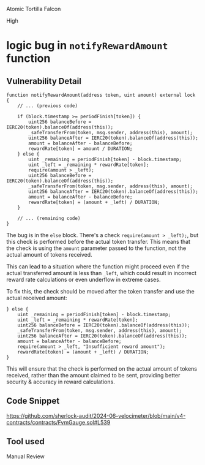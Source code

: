 Atomic Tortilla Falcon

High

# logic bug in `notifyRewardAmount` function



## Vulnerability Detail



```solidity
function notifyRewardAmount(address token, uint amount) external lock {
    // ... (previous code)

    if (block.timestamp >= periodFinish[token]) {
        uint256 balanceBefore = IERC20(token).balanceOf(address(this));
        _safeTransferFrom(token, msg.sender, address(this), amount);
        uint256 balanceAfter = IERC20(token).balanceOf(address(this));
        amount = balanceAfter - balanceBefore;
        rewardRate[token] = amount / DURATION;
    } else {
        uint _remaining = periodFinish[token] - block.timestamp;
        uint _left = _remaining * rewardRate[token];
        require(amount > _left); 
        uint256 balanceBefore = IERC20(token).balanceOf(address(this));
        _safeTransferFrom(token, msg.sender, address(this), amount);
        uint256 balanceAfter = IERC20(token).balanceOf(address(this));
        amount = balanceAfter - balanceBefore;
        rewardRate[token] = (amount + _left) / DURATION;
    }

    // ... (remaining code)
}
```

The bug is in the `else` block. There's a check `require(amount > _left);`, but this check is performed before the actual token transfer. This means that the check is using the `amount` parameter passed to the function, not the actual amount of tokens received.

This can lead to a situation where the function might proceed even if the actual transferred amount is less than `_left`, which could result in incorrect reward rate calculations or even underflow in extreme cases.

To fix this, the check should be moved after the token transfer and use the actual received amount:

```solidity
} else {
    uint _remaining = periodFinish[token] - block.timestamp;
    uint _left = _remaining * rewardRate[token];
    uint256 balanceBefore = IERC20(token).balanceOf(address(this));
    _safeTransferFrom(token, msg.sender, address(this), amount);
    uint256 balanceAfter = IERC20(token).balanceOf(address(this));
    amount = balanceAfter - balanceBefore;
    require(amount > _left, "Insufficient reward amount"); 
    rewardRate[token] = (amount + _left) / DURATION;
}
```

This will ensure that the check is performed on the actual amount of tokens received, rather than the amount claimed to be sent, providing better security & accuracy in reward calculations.


## Code Snippet


https://github.com/sherlock-audit/2024-06-velocimeter/blob/main/v4-contracts/contracts/FvmGauge.sol#L539

## Tool used

Manual Review

